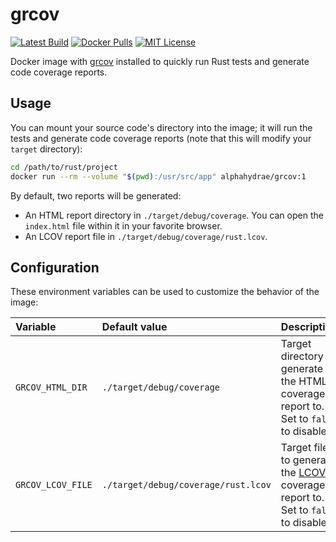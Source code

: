 # grcov

[![Latest Build](https://github.com/AlphaHydrae/grcov/actions/workflows/latest-build.yml/badge.svg)](https://github.com/AlphaHydrae/grcov/actions/workflows/latest-build.yml)
[![Docker Pulls](https://img.shields.io/docker/pulls/alphahydrae/grcov.svg)](https://hub.docker.com/repository/docker/alphahydrae/grcov)
[![MIT License](https://img.shields.io/static/v1?label=license&message=MIT&color=informational)](https://opensource.org/licenses/MIT)

Docker image with [grcov][grcov] installed to quickly
run Rust tests and generate code coverage reports.

## Usage

You can mount your source code's directory into the image; it will run the tests
and generate code coverage reports (note that this will modify your `target`
directory):

```bash
cd /path/to/rust/project
docker run --rm --volume "$(pwd):/usr/src/app" alphahydrae/grcov:1
```

By default, two reports will be generated:

* An HTML report directory in `./target/debug/coverage`. You can open the
  `index.html` file within it in your favorite browser.
* An LCOV report file in `./target/debug/coverage/rust.lcov`.

## Configuration

These environment variables can be used to customize the behavior of the image:

| Variable          | Default value                       | Description                                                                             |
| :---------------- | :---------------------------------- | :-------------------------------------------------------------------------------------- |
| `GRCOV_HTML_DIR`  | `./target/debug/coverage`           | Target directory to generate the HTML coverage report to. Set to `false` to disable.    |
| `GRCOV_LCOV_FILE` | `./target/debug/coverage/rust.lcov` | Target file to generate the [LCOV][lcov] coverage report to. Set to `false` to disable. |

[grcov]: https://github.com/mozilla/grcov
[lcov]: http://ltp.sourceforge.net/coverage/lcov.php
